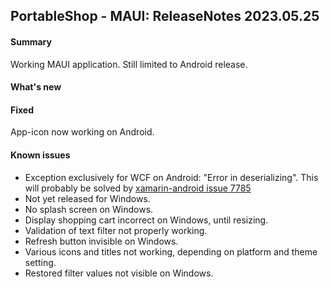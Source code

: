 ## PortableShop - MAUI: ReleaseNotes 2023.05.25

#### Summary
Working MAUI application. Still limited to Android release.

#### What's new

#### Fixed
App-icon now working on Android.

#### Known issues
* Exception exclusively for WCF on Android: "Error in deserializing". This will probably be solved by [xamarin-android issue 7785](https://github.com/xamarin/xamarin-android/pull/7785)
* Not yet released for Windows.
* No splash screen on Windows.
* Display shopping cart incorrect on Windows, until resizing.
* Validation of text filter not properly working.
* Refresh button invisible on Windows.
* Various icons and titles not working, depending on platform and theme setting.
* Restored filter values not visible on Windows.